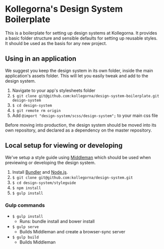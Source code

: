 # Kollegorna's Design System Boilerplate

This is a boilerplate for setting up design systems at Kollegorna. It provides a basic folder structure and sensible defaults for setting up reusable styles. It should be used as the basis for any new project.

## Using in an application

We suggest you keep the design system in its own folder, inside the main application's assets folder. This will let you easily tweak and add to the design system.

1. Navigate to your app's stylesheets folder
2. `$ git clone git@github.com:kollegorna/design-system-boilerplate.git design-system`
3. `$ cd design-system`
4. `$ git remote rm origin`
5. Add `@import "design-system/scss/design-system";` to your main css file

Before moving into production, the design system should be moved into its own repository, and declared as a dependency on the master repository.

## Local setup for viewing or developing

We've setup a style guide using [Middleman](https://middlemanapp.com) which should be used when previewing or developing the design system.

1. Install [Bundler](https://rubygems.org/gems/bundler) and [Node.js](http://nodejs.org).
2. `$ git clone git@github.com:kollegorna/design-system.git`
3. `$ cd design-system/styleguide`
4. `$ npm install`
5. `$ gulp install`

### Gulp commands

- `$ gulp install`
    - Runs: bundle install and bower install
- `$ gulp serve`
    - Builds Middleman and create a browser-sync server
- `$ gulp build`
    - Builds Middleman
